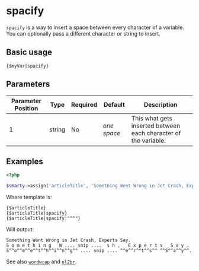 # spacify

`spacify` is a way to insert a space between every character of a
variable. You can optionally pass a different character or string to
insert.

## Basic usage
```smarty
{$myVar|spacify}
```

## Parameters

| Parameter Position | Type   | Required | Default     | Description                                                     |
|--------------------|--------|----------|-------------|-----------------------------------------------------------------|
| 1                  | string | No       | *one space* | This what gets inserted between each character of the variable. |

## Examples

```php
<?php

$smarty->assign('articleTitle', 'Something Went Wrong in Jet Crash, Experts Say.');

```

Where template is:

```smarty
{$articleTitle}
{$articleTitle|spacify}
{$articleTitle|spacify:"^^"}
```

Will output:

```
Something Went Wrong in Jet Crash, Experts Say.
S o m e t h i n g   W .... snip ....  s h ,   E x p e r t s   S a y .
S^^o^^m^^e^^t^^h^^i^^n^^g^^ .... snip .... ^^e^^r^^t^^s^^ ^^S^^a^^y^^.
```

See also [`wordwrap`](language-modifier-wordwrap.md) and
[`nl2br`](language-modifier-nl2br.md).
